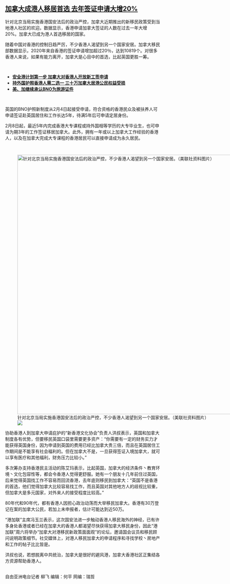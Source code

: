 <!--1613157239000-->
[加拿大成港人移居首选  去年签证申请大增20%](https://www.rfa.org/mandarin/yataibaodao/gangtai/lf-02122021075106.html)
------

<p>针对北京当局实施香港国安法后的政治严控，加拿大近期推出的新移民政策受到当地港人社区的欢迎。数据显示，香港申请加拿大签证的人数在过去一年大增20%。加拿大已成为港人首选移居的国家。</p><p>随着中国对香港的控制日趋严厉，不少香港人渴望到另一个国家安居。加拿大移民部数据显示，2020年来自香港的签证申请增加超过20％，达到10819个。对很多香港人来说，如果有能力离开，加拿大是心目中的首选，比起英国更胜一筹。</p><p><br/></p><ul><li><strong><a href="https://www.rfa.org/mandarin/yataibaodao/gangtai/lf-02042021121117.html">安全港计划第一步 加拿大对香港人开放新工签申请</a></strong></li><li><strong><a href="https://www.rfa.org/mandarin/yataibaodao/gangtai/lf-02012021134849.html">持外国护照香港人需二选一 三十万加拿大居港公民权益受损</a></strong></li><li><strong><a href="https://www.rfa.org/mandarin/Xinwen/wul0201c-02012021041259.html">美、加继续承认BNO为旅游证件</a></strong></li></ul><p><br/></p><p>英国的BNO护照新制度从2月4日起接受申请，符合资格的香港民众及被扶养人可申请签证赴英国居住和工作长达5年，待满5年后可申请定居身份。</p><p>2月8日起，最近5年内完成香港大专课程或持外国相等学历的大专毕业生，也可申请为期3年的工作签证移居加拿大。此外，拥有一年或以上加拿大工作经验的香港人，以及在加拿大完成大专课程的香港居民可以直接申请成为永久居民。</p><p><br/></p><p><figure class="image-richtext image-inline captioned" style="width:1500px;"><img alt="针对北京当局实施香港国安法后的政治严控，不少香港人渴望到另一个国家安居。（美联社资料图片）" height="843" src="https://www.rfa.org/mandarin/yataibaodao/gangtai/lf-02122021075106.html/ap20035239121589.jpg/@@images/be3740cb-2e7e-4e43-8e1d-ad3ae3263ae9.jpeg" title="AP20035239121589.jpg" width="1500"/><figcaption class="image-caption">针对北京当局实施香港国安法后的政治严控，不少香港人渴望到另一个国家安居。（美联社资料图片）</figcaption><small></small><div id="zoomattribute"><a data-caption="针对北京当局实施香港国安法后的政治严控，不少香港人渴望到另一个国家安居。（美联社资料图片）" data-fancybox="" href="https://www.rfa.org/mandarin/yataibaodao/gangtai/lf-02122021075106.html/ap20035239121589.jpg" id="single_image" title="针对北京当局实施香港国安法后的政治严控，不少香港人渴望到另一个国家安居。（美联社资料图片）"><img src="/++plone++rfa-resources/img/icon-zoom.png"/></a></div></figure></p><p>协助香港人到加拿大申请庇护的“新香港文化协会”负责人洪叔表示，英国和加拿大制度各有优势，但要移民英国口袋里需要更多资产：“你需要有一定的财务实力才能获得英国身份，因为申请到英国的费用已经比加拿大贵三倍，而且在英国居住工作期间是不能享有社会福利的。但在加拿大不是，一旦获得签证入境加拿大，就可以享有医疗和其他福利，财务压力比较小。”</p><p>多次筹办支持香港民主活动的陈艾玛表示，比起英国，加拿大的经济条件丶教育环境丶文化包容性等，都会令香港人觉得更舒服。她有一个朋友十几年前住过英国，后来觉得英国找工作不容易而回流香港，去年底则移民到加拿大：“英国不是香港的首选，他们觉得加拿大比较容易找工作，而且英国对其他地方人的歧视比较重，但加拿大是多元国家，对外来人的接受程度比较高。”</p><p>80年代和90年代，都有香港人因担心政治动荡而大举移民加拿大。香港有30万登记在案的加拿大公民，若加上未申报者，估计可能达到近50万。</p><p>“港加联”主席冯玉兰表示，这次国安法进一步触动香港人移民海外的神经，已有许多身处香港或者已经在加拿大的香港人都渴望尽快获得加拿大移民身份，因此“港加联”周六将举办“加拿大对港移民新政策面面观”的论坛，邀请国会议员和移民顾问说明政策细节。社交媒体上，对港人移民加拿大的申请程序和寻找学校丶房地产和工作的帖子比比皆是。</p><p>洪叔也说，若想脱离中共统治，加拿大是很好的避风港，加拿大香港社区正集结各方资源帮助香港人。</p><p><br/>自由亚洲电台记者 柳飞 编辑：何平 网编：瑞哲</p>
